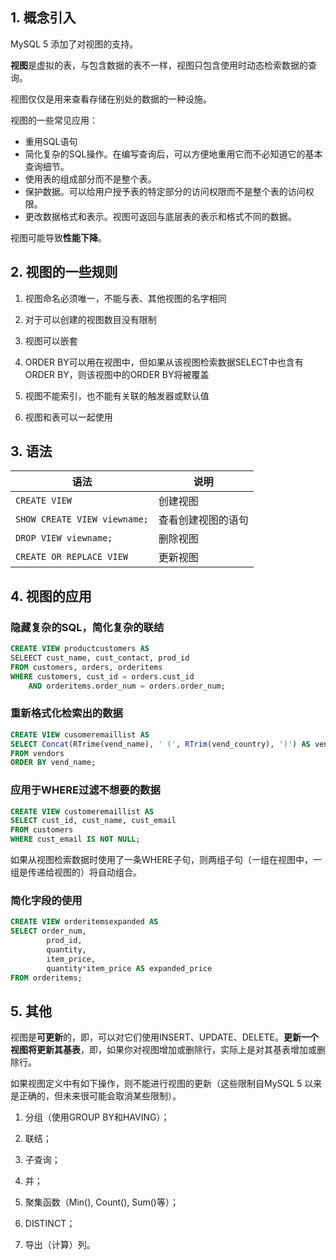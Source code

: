 ## 1. 概念引入

MySQL 5 添加了对视图的支持。

**视图**是虚拟的表，与包含数据的表不一样，视图只包含使用时动态检索数据的查询。

视图仅仅是用来查看存储在别处的数据的一种设施。

视图的一些常见应用：

- 重用SQL语句
- 简化复杂的SQL操作。在编写查询后，可以方便地重用它而不必知道它的基本查询细节。
- 使用表的组成部分而不是整个表。
- 保护数据。可以给用户授予表的特定部分的访问权限而不是整个表的访问权限。
- 更改数据格式和表示。视图可返回与底层表的表示和格式不同的数据。

视图可能导致**性能下降**。

## 2. 视图的一些规则

1. 视图命名必须唯一，不能与表、其他视图的名字相同
2. 对于可以创建的视图数目没有限制

3. 视图可以嵌套

4. ORDER      BY可以用在视图中，但如果从该视图检索数据SELECT中也含有ORDER BY，则该视图中的ORDER      BY将被覆盖

5. 视图不能索引，也不能有关联的触发器或默认值

6. 视图和表可以一起使用

## 3. 语法

| 语法                         | 说明               |
| ---------------------------- | ------------------ |
| `CREATE VIEW`                | 创建视图           |
| `SHOW CREATE VIEW viewname;` | 查看创建视图的语句 |
| `DROP VIEW viewname;`        | 删除视图           |
| `CREATE OR REPLACE VIEW`     | 更新视图           |

## 4. 视图的应用

### 隐藏复杂的SQL，简化复杂的联结

```sql
CREATE VIEW productcustomers AS
SELEECT cust_name, cust_contact, prod_id
FROM customers, orders, orderitems
WHERE customers, cust_id = orders.cust_id
	AND orderitems.order_num = orders.order_num;
```

### 重新格式化检索出的数据

```sql
CREATE VIEW cusomeremaillist AS
SELECT Concat(RTrime(vend_name), ' (', RTrim(vend_country), ')') AS vend_title
FROM vendors
ORDER BY vend_name;
```

### 应用于WHERE过滤不想要的数据

```sql
CREATE VIEW customeremaillist AS
SELECT cust_id, cust_name, cust_email
FROM customers
WHERE cust_email IS NOT NULL;
```

如果从视图检索数据时使用了一条WHERE子句，则两组子句（一组在视图中，一组是传递给视图的）将自动组合。

### 简化字段的使用

```SQL
CREATE VIEW orderitemsexpanded AS
SELECT order_num, 
		prod_id, 
		quantity, 
		item_price, 
		quantity*item_price AS expanded_price
FROM orderitems;
```

## 5. 其他

视图是**可更新**的，即，可以对它们使用INSERT、UPDATE、DELETE。**更新一个视图将更新其基表**，即，如果你对视图增加或删除行，实际上是对其基表增加或删除行。

如果视图定义中有如下操作，则不能进行视图的更新（这些限制自MySQL 5 以来是正确的，但未来很可能会取消某些限制）。

1. 分组（使用GROUP BY和HAVING）；

2. 联结；

3. 子查询；

4. 并；

5. 聚集函数（Min(),      Count(), Sum()等）；

6. DISTINCT；

7. 导出（计算）列。

